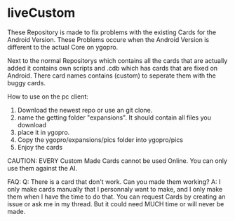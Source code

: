 # liveCustom
These Repository is made to fix problems with the existing Cards for the Android Version. These Problems occure when the Android Version is different to the actual Core on ygopro. 

Next to the normal Repositorys which contains all the cards that are actually added it contains own scripts and .cdb which has cards that are fixed on Android. There card names contains (custom) to seperate them with the buggy cards. 

How to use on the pc client: 
1. Download the newest repo or use an git clone. 
2. name the getting folder "expansions". It should contain all files you download
3. place it in ygopro. 
4. Copy the ygopro/expansions/pics folder into ygopro/pics
5. Enjoy the cards

CAUTION: EVERY Custom Made Cards cannot be used Online. You can only use them against the AI. 

FAQ: 
Q: There is a card that don't work. Can you made them working?
A: I only make cards manually that I personnaly want to make, and I only make them when I have the time to do that. You can request Cards by creating an issue or ask me in my thread. But it could need MUCH time or will never be made. 
